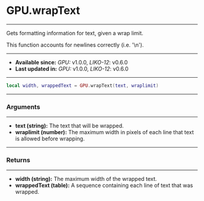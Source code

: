 # GPU.wrapText
---

Gets formatting information for text, given a wrap limit.

This function accounts for newlines correctly (i.e. '\n').

---

* **Available since:** _GPU:_ v1.0.0, _LIKO-12_: v0.6.0
* **Last updated in:** _GPU:_ v1.0.0, _LIKO-12_: v0.6.0

---

```lua
local width, wrappedText = GPU.wrapText(text, wraplimit)
```

---
### Arguments
---

* **text (string):** The text that will be wrapped.
* **wraplimit (number):** The maximum width in pixels of each line that text is allowed before wrapping.


---
### Returns
---

* **width (string):** The maximum width of the wrapped text.
* **wrappedText (table):** A sequence containing each line of text that was wrapped.

